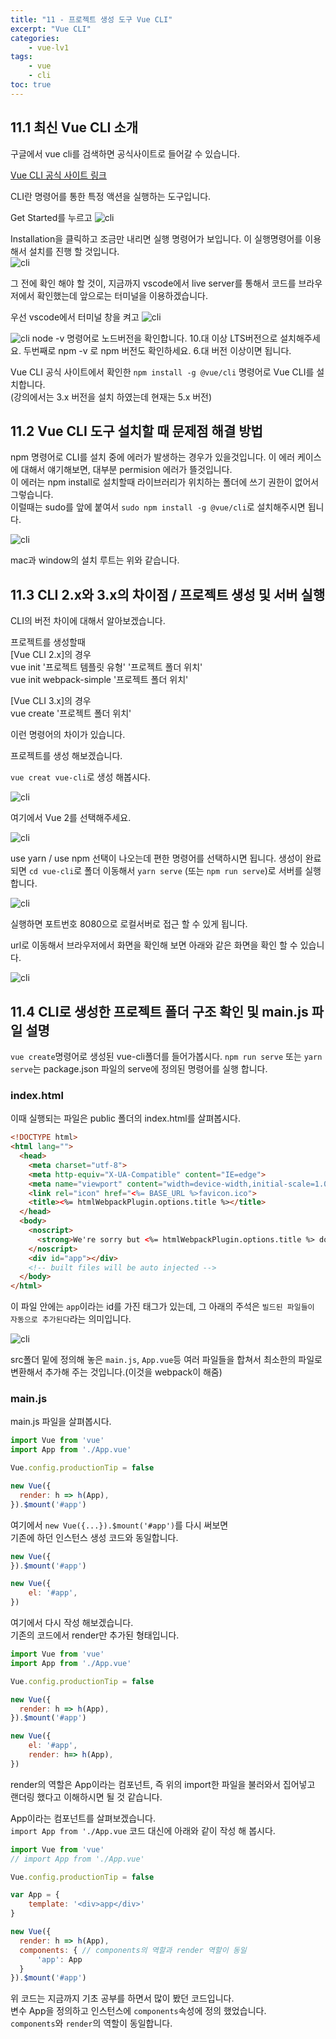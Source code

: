 ```yaml
--- 
title: "11 - 프로젝트 생성 도구 Vue CLI" 
excerpt: "Vue CLI"
categories: 
    - vue-lv1
tags: 
    - vue
    - cli
toc: true
--- 
```


## 11.1 최신 Vue CLI 소개

구글에서 vue cli를 검색하면 공식사이트로 들어갈 수 있습니다.  

[Vue CLI 공식 사이트 링크](https://cli.vuejs.org/)

CLI란 명령어를 통한 특정 액션을 실행하는 도구입니다.  

Get Started를 누르고
![cli](/assets/images/vue/vue-lv1/beginner11_1.png) 

Installation을 클릭하고 조금만 내리면 실행 명령어가 보입니다.
이 실행명령어를 이용해서 설치를 진행 할 것입니다.  
![cli](/assets/images/vue/vue-lv1/beginner11_2.png) 

그 전에 확인 해야 할 것이, 지금까지 vscode에서 live server를 통해서 코드를 브라우저에서 확인했는데 앞으로는 터미널을 이용하겠습니다.  

우선 vscode에서 터미널 창을 켜고
![cli](/assets/images/vue/vue-lv1/beginner11_3.png) 

![cli](/assets/images/vue/vue-lv1/beginner11_4.png) 
node -v 명령어로 노드버전을 확인합니다. 10.대 이상 LTS버전으로 설치해주세요.
두번째로 npm -v 로 npm 버전도 확인하세요. 6.대 버전 이상이면 됩니다.

Vue CLI 공식 사이트에서 확인한 `npm install -g @vue/cli` 명령어로 Vue CLI를 설치합니다.  
(강의에서는 3.x 버전을 설치 하였는데 현재는 5.x 버전) 

## 11.2 Vue CLI 도구 설치할 때 문제점 해결 방법

npm 명령어로 CLI를 설치 중에 에러가 발생하는 경우가 있을것입니다.
이 에러 케이스에 대해서 얘기해보면, 대부분 permision 에러가 뜰것입니다.  
이 에러는 npm install로 설치할때 라이브러리가 위치하는 폴더에 쓰기 권한이 없어서 그렇습니다.  
이럴때는 sudo를 앞에 붙여서 `sudo npm install -g @vue/cli`로 설치해주시면 됩니다.  

![cli](/assets/images/vue/vue-lv1/beginner11_5.png) 

mac과 window의 설치 루트는 위와 같습니다.  

## 11.3 CLI 2.x와 3.x의 차이점 / 프로젝트 생성 및 서버 실행

CLI의 버전 차이에 대해서 알아보겠습니다.  

프로젝트를 생성할때  
[Vue CLI 2.x]의 경우  
vue init '프로젝트 템플릿 유형' '프로젝트 폴더 위치'  
vue init webpack-simple '프로젝트 폴더 위치'  

[Vue CLI 3.x]의 경우  
vue create '프로젝트 폴더 위치'   

이런 명령어의 차이가 있습니다.  

프로젝트를 생성 해보겠습니다.  

`vue creat vue-cli`로 생성 해봅시다.

![cli](/assets/images/vue/vue-lv1/beginner11_6.png) 

여기에서 Vue 2를 선택해주세요.  

![cli](/assets/images/vue/vue-lv1/beginner11_7.png) 

use yarn / use npm 선택이 나오는데 편한 명령어를 선택하시면 됩니다.
생성이 완료 되면 `cd vue-cli`로 폴더 이동해서 `yarn serve` (또는 `npm run serve`)로 서버를 실행합니다.  

![cli](/assets/images/vue/vue-lv1/beginner11_8.png) 

실행하면 포트번호 8080으로 로컬서버로 접근 할 수 있게 됩니다.  

url로 이동해서 브라우저에서 화면을 확인해 보면 아래와 같은 화면을 확인 할 수 있습니다.  

![cli](/assets/images/vue/vue-lv1/beginner11_9.png) 

## 11.4 CLI로 생성한 프로젝트 폴더 구조 확인 및 main.js 파일 설명

`vue create`명령어로 생성된 vue-cli폴더를 들어가봅시다. 
`npm run serve` 또는 `yarn serve`는 package.json 파일의 serve에 정의된 명령어를 실행 합니다.  

### index.html
이때 실행되는 파일은 public 폴더의 index.html를 살펴봅시다.

```html
<!DOCTYPE html>
<html lang="">
  <head>
    <meta charset="utf-8">
    <meta http-equiv="X-UA-Compatible" content="IE=edge">
    <meta name="viewport" content="width=device-width,initial-scale=1.0">
    <link rel="icon" href="<%= BASE_URL %>favicon.ico">
    <title><%= htmlWebpackPlugin.options.title %></title>
  </head>
  <body>
    <noscript>
      <strong>We're sorry but <%= htmlWebpackPlugin.options.title %> doesn't work properly without JavaScript enabled. Please enable it to continue.</strong>
    </noscript>
    <div id="app"></div>
    <!-- built files will be auto injected -->
  </body>
</html>
```

이 파일 안에는 `app`이라는 id를 가진 태그가 있는데, 그 아래의 주석은 `빌드된 파일들이 자동으로 추가된다`라는 의미입니다.  

![cli](/assets/images/vue/vue-lv1/beginner11_10.png) 

src폴더 밑에 정의해 놓은 `main.js`, `App.vue`등 여러 파일들을 합쳐서 최소한의 파일로 변환해서 추가해 주는 것입니다.(이것을 webpack이 해줌)  


### main.js

main.js 파일을 살펴봅시다.  

```javascript
import Vue from 'vue'
import App from './App.vue'

Vue.config.productionTip = false

new Vue({
  render: h => h(App),
}).$mount('#app')
```

여기에서 `new Vue({...}).$mount('#app')`를 다시 써보면  
기존에 하던 인스턴스 생성 코드와 동일합니다.  

```javascript
new Vue({
}).$mount('#app')

new Vue({
	el: '#app',
})
```

여기에서 다시 작성 해보겠습니다.  
기존의 코드에서 render만 추가된 형태입니다.  

```javascript
import Vue from 'vue'
import App from './App.vue'

Vue.config.productionTip = false

new Vue({
  render: h => h(App),
}).$mount('#app')

new Vue({
    el: '#app',
    render: h=> h(App),
})
```

render의 역할은 App이라는 컴포넌트, 즉 위의 import한 파일을 불러와서 집어넣고 랜더링 했다고 이해하시면 될 것 같습니다.  

App이라는 컴포넌트를 살펴보겠습니다.  
`import App from './App.vue` 코드 대신에 아래와 같이 작성 해 봅시다.   

```javascript
import Vue from 'vue'
// import App from './App.vue'

Vue.config.productionTip = false

var App = {
    template: '<div>app</div>'
}

new Vue({
  render: h => h(App),
  components: { // components의 역할과 render 역할이 동일
      'app': App
  }
}).$mount('#app')
```

위 코드는 지금까지 기초 공부를 하면서 많이 봤던 코드입니다.  
변수 App을 정의하고 인스턴스에 `components`속성에 정의 했었습니다.  
`components`와 `render`의 역할이 동일합니다.  


